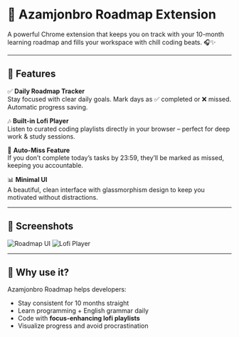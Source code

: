 # 🚀 Azamjonbro Roadmap Extension

A powerful Chrome extension that keeps you on track with your 10-month learning roadmap and fills your workspace with chill coding beats. 🎧✨

---

## 🌟 Features

✅ **Daily Roadmap Tracker**  
Stay focused with clear daily goals. Mark days as ✅ completed or ❌ missed. Automatic progress saving.  

🎶 **Built-in Lofi Player**  
Listen to curated coding playlists directly in your browser – perfect for deep work & study sessions.

📅 **Auto-Miss Feature**  
If you don’t complete today’s tasks by 23:59, they’ll be marked as missed, keeping you accountable.

📊 **Minimal UI**  
A beautiful, clean interface with glassmorphism design to keep you motivated without distractions.

---

## 🎨 Screenshots

![Roadmap UI](assets/screenshot-roadmap.png)
![Lofi Player](assets/screenshot-lofi.png)

---

## 🎯 Why use it?
Azamjonbro Roadmap helps developers:
- Stay consistent for 10 months straight
- Learn programming + English grammar daily
- Code with **focus-enhancing lofi playlists**
- Visualize progress and avoid procrastination
